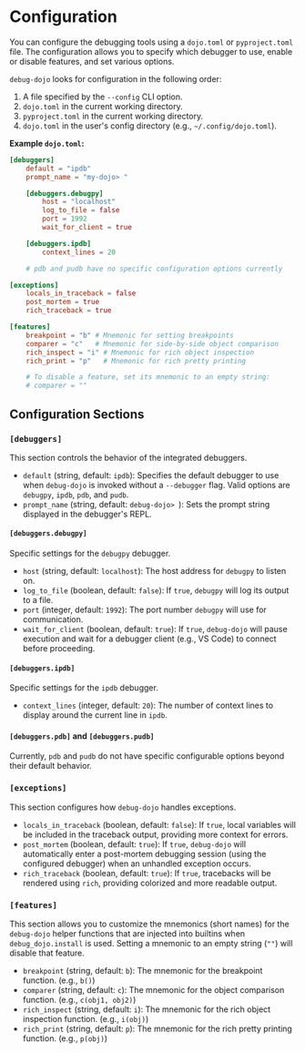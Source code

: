 # Configuration

You can configure the debugging tools using a `dojo.toml` or
`pyproject.toml` file. The configuration allows you to specify which
debugger to use, enable or disable features, and set various options.

`debug-dojo` looks for configuration in the following order:

1.  A file specified by the `--config` CLI option.
2.  `dojo.toml` in the current working directory.
3.  `pyproject.toml` in the current working directory.
4.  `dojo.toml` in the user's config directory (e.g., `~/.config/dojo.toml`).

**Example `dojo.toml`:**

``` toml
[debuggers]
    default = "ipdb"
    prompt_name = "my-dojo> "

    [debuggers.debugpy]
        host = "localhost"
        log_to_file = false
        port = 1992
        wait_for_client = true

    [debuggers.ipdb]
        context_lines = 20

    # pdb and pudb have no specific configuration options currently

[exceptions]
    locals_in_traceback = false
    post_mortem = true
    rich_traceback = true

[features]
    breakpoint = "b" # Mnemonic for setting breakpoints
    comparer = "c"   # Mnemonic for side-by-side object comparison
    rich_inspect = "i" # Mnemonic for rich object inspection
    rich_print = "p"   # Mnemonic for rich pretty printing

    # To disable a feature, set its mnemonic to an empty string:
    # comparer = ""
```

## Configuration Sections

### `[debuggers]`

This section controls the behavior of the integrated debuggers.

-   `default` (string, default: `ipdb`): Specifies the default debugger to use when `debug-dojo` is invoked without a `--debugger` flag. Valid options are `debugpy`, `ipdb`, `pdb`, and `pudb`.
-   `prompt_name` (string, default: `debug-dojo> `): Sets the prompt string displayed in the debugger's REPL.

#### `[debuggers.debugpy]`

Specific settings for the `debugpy` debugger.

-   `host` (string, default: `localhost`): The host address for `debugpy` to listen on.
-   `log_to_file` (boolean, default: `false`): If `true`, `debugpy` will log its output to a file.
-   `port` (integer, default: `1992`): The port number `debugpy` will use for communication.
-   `wait_for_client` (boolean, default: `true`): If `true`, `debug-dojo` will pause execution and wait for a debugger client (e.g., VS Code) to connect before proceeding.

#### `[debuggers.ipdb]`

Specific settings for the `ipdb` debugger.

-   `context_lines` (integer, default: `20`): The number of context lines to display around the current line in `ipdb`.

#### `[debuggers.pdb]` and `[debuggers.pudb]`

Currently, `pdb` and `pudb` do not have specific configurable options beyond their default behavior.

### `[exceptions]`

This section configures how `debug-dojo` handles exceptions.

-   `locals_in_traceback` (boolean, default: `false`): If `true`, local variables will be included in the traceback output, providing more context for errors.
-   `post_mortem` (boolean, default: `true`): If `true`, `debug-dojo` will automatically enter a post-mortem debugging session (using the configured debugger) when an unhandled exception occurs.
-   `rich_traceback` (boolean, default: `true`): If `true`, tracebacks will be rendered using `rich`, providing colorized and more readable output.

### `[features]`

This section allows you to customize the mnemonics (short names) for the `debug-dojo` helper functions that are injected into builtins when `debug_dojo.install` is used. Setting a mnemonic to an empty string (`""`) will disable that feature.

-   `breakpoint` (string, default: `b`): The mnemonic for the breakpoint function. (e.g., `b()`)
-   `comparer` (string, default: `c`): The mnemonic for the object comparison function. (e.g., `c(obj1, obj2)`)
-   `rich_inspect` (string, default: `i`): The mnemonic for the rich object inspection function. (e.g., `i(obj)`)
-   `rich_print` (string, default: `p`): The mnemonic for the rich pretty printing function. (e.g., `p(obj)`)
